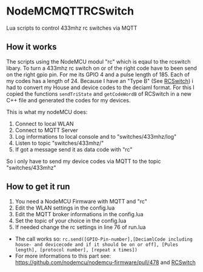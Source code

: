 # NodeMCMQTTRCSwitch
Lua scripts to control 433mhz rc switches via MQTT


## How it works
The scripts using the NodeMCU modul "rc" which is eqaul to the rcswitch libary. To turn a 433mhz rc switch on or of the right code have to been send on the right gpio pin. For me its GPIO 4 and a pulse length of 185. Each of my codes has a length of 24. Because I have an "Type B" (See [RCSwitch](https://github.com/sui77/rc-switch/wiki/HowTo_OperateLowCostOutlets)) i had to convert my House and device codes to the deciaml format. For this I copied the functions `sendTriState` and `getCodeWordB` of RCSwitch in a new C++ file and generated the codes for my devices.

This is what my nodeMCU does:

1. Connect to local WLAN
2. Connect to MQTT Server
3. Log informations to local console and to "switches/433mhz/log"
3. Listen to topic "switches/433mhz/"
4. If got a message send it as data code with "rc" 

So i only have to send my device codes via MQTT to the topic "switches/433mhz"

## How to get it run

1. You need a NodeMCU Firmware with MQTT and "rc"
2. Edit the WLAN settings in the config.lua
3. Edit the MQTT broker informations in the config.lua
4. Set the topic of your choice in the config.lua
5. If needed change the rc settings in line 76 of run.lua
 - The call works so: `rc.send([GPIO-Pin-number],[DeciamlCode including house- and devicecode and if it should be on or off], [Pules length], [protocol number], [repeat x times])`
  - For more informations to this part see: https://github.com/nodemcu/nodemcu-firmware/pull/478 and [RCSwitch](https://github.com/sui77/rc-switch/wiki/HowTo_OperateLowCostOutlets)
